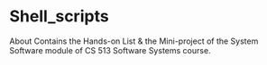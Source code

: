 # Shell_scripts
About Contains the Hands-on List &amp; the Mini-project of the System Software module of CS 513 Software Systems course.
